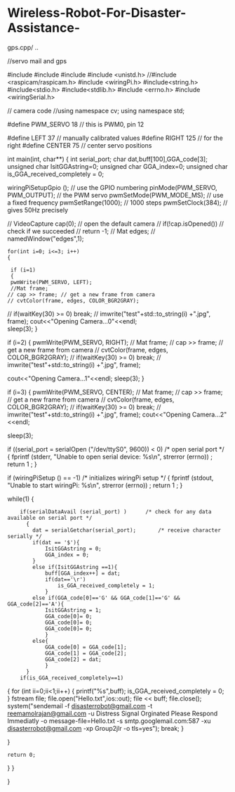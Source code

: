 # Wireless-Robot-For-Disaster-Assistance-
gps.cpp/
..

//servo mail and gps

#include <ctime>
#include <fstream>
#include <iostream>
#include <unistd.h>
//#include <raspicam/raspicam.h>
#include <wiringPi.h>
#include<string.h>
#include<stdio.h>
#include<stdlib.h>
#include <errno.h>
#include <wiringSerial.h>

// camera code
//using namespace cv;
using namespace std;

#define PWM_SERVO     18      // this is PWM0, pin 12

#define LEFT          37      // manually calibrated values
#define RIGHT         125     // for the right
#define CENTER        75      // center servo positions

int main(int, char**)
{
      int serial_port; 
  char dat,buff[100],GGA_code[3];
  unsigned char IsitGGAstring=0;
  unsigned char GGA_index=0;
  unsigned char is_GGA_received_completely = 0;
    
    

   wiringPiSetupGpio ();                  // use the GPIO numbering
   pinMode(PWM_SERVO, PWM_OUTPUT);       // the PWM servo
   pwmSetMode(PWM_MODE_MS);              // use a fixed frequency
   pwmSetRange(1000);                    // 1000 steps
   pwmSetClock(384);                     // gives 50Hz precisely

//    VideoCapture cap(0); // open the default camera
  //  if(!cap.isOpened())  // check if we succeeded
    //    return -1;
   // Mat edges;
   // namedWindow("edges",1);

    for(int i=0; i<=3; i++)
    {

     if (i=1)
     { 
	 pwmWrite(PWM_SERVO, LEFT);
     //Mat frame;
    // cap >> frame; // get a new frame from camera
    // cvtColor(frame, edges, COLOR_BGR2GRAY);
//     if(waitKey(30) >= 0) break;
    // imwrite("test"+std::to_string(i) +".jpg", frame);
cout<<"Opening Camera...0"<<endl;    
 sleep(3);
}

 if (i=2)
{ 
     pwmWrite(PWM_SERVO, RIGHT);
   //  Mat frame;
    // cap >> frame; // get a new frame from camera
    // cvtColor(frame, edges, COLOR_BGR2GRAY);
    // if(waitKey(30) >= 0) break;
    // imwrite("test"+std::to_string(i) +".jpg", frame);
    

cout<<"Opening Camera...1"<<endl;
 sleep(3);
}

 if (i=3)
{ 
     pwmWrite(PWM_SERVO, CENTER);
   //  Mat frame;
    // cap >> frame; // get a new frame from camera
    // cvtColor(frame, edges, COLOR_BGR2GRAY);
    // if(waitKey(30) >= 0) break;
    // imwrite("test"+std::to_string(i) +".jpg", frame);
cout<<"Opening Camera...2"<<endl;    

 sleep(3);






if ((serial_port = serialOpen ("/dev/ttyS0", 9600)) < 0)		/* open serial port */
 {
    fprintf (stderr, "Unable to open serial device: %s\n", strerror (errno)) ;
   return 1 ;
 }

 if (wiringPiSetup () == -1)							/* initializes wiringPi setup */
  {
    fprintf (stdout, "Unable to start wiringPi: %s\n", strerror (errno)) ;
    return 1 ;
  }
 
  while(1)
{
	  
		if(serialDataAvail (serial_port) )		/* check for any data available on serial port */
		  { 
			dat = serialGetchar(serial_port);		/* receive character serially */		
			if(dat == '$'){
				IsitGGAstring = 0;
				GGA_index = 0;
			}
			else if(IsitGGAstring ==1){
				buff[GGA_index++] = dat;
				if(dat=='\r')
					is_GGA_received_completely = 1;
				}
			else if(GGA_code[0]=='G' && GGA_code[1]=='G' && GGA_code[2]=='A'){
				IsitGGAstring = 1;
				GGA_code[0]= 0; 
				GGA_code[0]= 0;
				GGA_code[0]= 0;		
				}
			else{
				GGA_code[0] = GGA_code[1];
				GGA_code[1] = GGA_code[2];
				GGA_code[2] = dat;
				}
		  }
		if(is_GGA_received_completely==1)
{
for (int ii=0;ii<1;ii++)
{
		printf("%s",buff);
		is_GGA_received_completely = 0;
}
fstream file;
file.open("Hello.txt",ios::out);
file << buff;
file.close();
system("sendemail -f disasterrobot@gmail.com -t reemamolrajan@gmail.com -u Distress Signal Orginated Please Respond Immediatly -o message-file=Hello.txt -s smtp.googlemail.com:587 -xu disasterrobot@gmail.com -xp Group2jlr -o tls=yes");
break;
}




}

	return 0;
    
}
}


}





